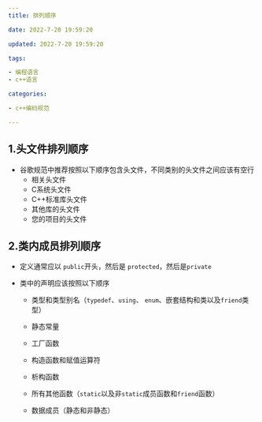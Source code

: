 ```yaml
---
title: 排列顺序

date: 2022-7-20 19:59:20

updated: 2022-7-20 19:59:20

tags:

- 编程语言
- c++语言

categories:

- c++编码规范

---
```


## 1.头文件排列顺序

- 谷歌规范中推荐按照以下顺序包含头文件，不同类别的头文件之间应该有空行
  - 相关头文件
  - C系统头文件
  - C++标准库头文件
  - 其他库的头文件
  - 您的项目的头文件

## 2.类内成员排列顺序

- 定义通常应以 `public`开头，然后是 `protected`，然后是`private`

- 类中的声明应该按照以下顺序
  
  - 类型和类型别名（`typedef`、`using`、 `enum`、嵌套结构和类以及`friend`类型）
  
  - 静态常量
  
  - 工厂函数
  
  - 构造函数和赋值运算符
  
  - 析构函数
  
  - 所有其他函数（`static`以及非`static`成员函数和`friend`函数）
  
  - 数据成员（静态和非静态）
